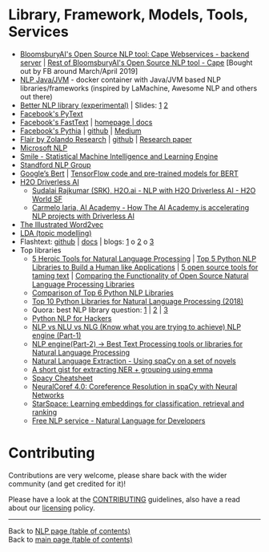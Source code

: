 # Library, Framework, Models, Tools, Services

- [BloomsburyAI's Open Source NLP tool: Cape Webservices - backend server](https://github.com/bloomsburyai/cape-webservices) | [Rest of BloomsburyAI's Open Source NLP tool - Cape](https://www.github.com/bloomsburyai) [Bought out by FB around March/April 2019]
- [NLP Java/JVM](../examples/nlp-java-jvm/README.md#nlp-javajvm) - docker container with Java/JVM based NLP libraries/frameworks (inspired by LaMachine, Awesome NLP and others out there)
- [Better NLP library (experimental)](../examples/better-nlp) | Slides: [1](./better-nlp/presentations/09-Mar-2019/Better-NLP-Presentation-Slides.pdf) [2](./better-nlp/presentations/29-Jun-2019/Better-NLP-2.0-one-library-rules-them-all-Presentation-Slides.pdf)
- [Facebook's PyText](https://github.com/facebookresearch/PyText)
- [Facebook's FastText](https://github.com/facebookresearch/FastText) | [homepage | docs](https://fasttext.cc/)
- [Facebook's Pythia](https://code.fb.com/ai-research/pythia/) | [github](https://github.com/facebookresearch/pythia) | [Medium](https://medium.com/syncedreview/facebook-open-sources-pythia-for-vision-and-language-multimodal-ai-models-be480644b538)
- [Flair by Zolando Research](https://www.analyticsvidhya.com/blog/2019/02/flair-nlp-library-python/) | [github](https://github.com/zalandoresearch/flair) | [Research paper](https://drive.google.com/file/d/17yVpFA7MmXaQFTe-HDpZuqw9fJlmzg56/view)
- [Microsoft NLP](https://github.com/microsoft/nlp)
- [Smile - Statistical Machine Intelligence and Learning Engine](https://haifengl.github.io/smile)
- [Standford NLP Group](https://nlp.stanford.edu/)
- [Google’s Bert](https://github.com/google-research/bert) | [TensorFlow code and pre-trained models for BERT](https://github.com/google-research/bert)
- [H2O Driverless AI](http://docs.h2o.ai/driverless-ai/latest-stable/docs/userguide/nlp.html) 
   - [Sudalai Rajkumar (SRK), H2O.ai - NLP with H2O Driverless AI - H2O World SF](https://www.youtube.com/watch?v=PJs_2Kyw_RQ&amp;feature=youtu.be)
   - [Carmelo Iaria, AI Academy - How The AI Academy is accelerating NLP projects with Driverless AI](https://www.youtube.com/watch?v=aXPE6IiKRmI&amp;feature=youtu.be)
- [The Illustrated Word2vec](https://jalammar.github.io/illustrated-word2vec/)
- [LDA (topic modelling)](https://github.com/bmabey/pyLDAvis)
- Flashtext: [github](https://github.com/vi3k6i5/flashtext) | [docs](https://buildmedia.readthedocs.org/media/pdf/flashtext/latest/flashtext.pdf) | blogs: [1](https://www.analyticsvidhya.com/blog/2017/11/flashtext-a-library-faster-than-regular-expressions/) o [2](https://medium.freecodecamp.org/regex-was-taking-5-days-flashtext-does-it-in-15-minutes-55f04411025f) o [3](https://medium.com/@Alibaba_Cloud/why-you-should-use-flashtext-instead-of-regex-for-data-analysis-960a0dc96c6a)
- Top libraries
  - [5 Heroic Tools for Natural Language Processing](https://towardsdatascience.com/5-heroic-tools-for-natural-language-processing-7f3c1f8fc9f0) | [Top 5 Python NLP Libraries to Build a Human like Applications](https://www.datasciencelearner.com/top-5-python-nlp-libraries-to-build-a-human-like-application/) | [5 open source tools for taming text](https://opensource.com/business/15/7/five-open-source-nlp-tools) | [Comparing the Functionality of Open Source Natural Language Processing Libraries](https://blog.dominodatalab.com/comparing-the-functionality-of-open-source-natural-language-processing-libraries/)
  - [Comparison of Top 6 Python NLP Libraries](https://www.kdnuggets.com/2018/07/comparison-top-6-python-nlp-libraries.html)
  - [Top 10 Python Libraries for Natural Language Processing (2018)](https://kleiber.me/blog/2018/02/25/top-10-python-nlp-libraries-2018/)
  - Quora: best NLP library question: [1](https://www.quora.com/Which-library-is-best-for-NLP) | [2](https://www.quora.com/What-is-the-best-natural-language-processing-API-library-service-today) | [3](https://www.quora.com/Natural-Language-Processing-What-are-the-best-libraries-for-extracting-data-from-PDF-files)
  - [Python NLP for Hackers](https://nlpforhackers.io/libraries/)
  - [NLP vs NLU vs NLG (Know what you are trying to achieve) NLP engine (Part-1)](https://towardsdatascience.com/nlp-vs-nlu-vs-nlg-know-what-you-are-trying-to-achieve-nlp-engine-part-1-1487a2c8b696)
  - [NLP engine(Part-2) -> Best Text Processing tools or libraries for Natural Language Processing](https://towardsdatascience.com/nlp-engine-part-2-best-text-processing-tools-or-libraries-for-natural-language-processing-c7fd80f456e3)
  - [Natural Language Extraction - Using spaCy on a set of novels](https://medium.com/@rajat.jain1/natural-language-extraction-using-spacy-on-a-set-of-novels-88b159d68686)
  - [A short gist for extracting NER + grouping using emma](https://gist.github.com/svenski/a433a823511a0f9a0941deba93fa0d2f)
  - [Spacy Cheatsheet](https://www.datacamp.com/community/blog/spacy-cheatsheet)
  - [NeuralCoref 4.0: Coreference Resolution in spaCy with Neural Networks](https://github.com/huggingface/neuralcoref)
  - [StarSpace: Learning embeddings for classification, retrieval and ranking](https://github.com/facebookresearch/StarSpace)
  - [Free NLP service - Natural Language for Developers](wit.ai)



# Contributing

Contributions are very welcome, please share back with the wider community (and get credited for it)!

Please have a look at the [CONTRIBUTING](../CONTRIBUTING.md) guidelines, also have a read about our [licensing](../LICENSE.md) policy.

---

Back to [NLP page (table of contents)](README.md)</br>
Back to [main page (table of contents)](../README.md)
